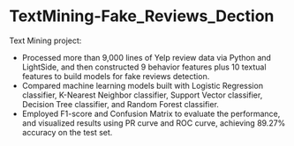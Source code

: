 # TextMining-Fake_Reviews_Dection
Text Mining project:

+ Processed more than 9,000 lines of Yelp review data via Python and LightSide, and then constructed 9 behavior features plus 10 textual features to build models for fake reviews detection.  
+ Compared machine learning models built with Logistic Regression classifier, K-Nearest Neighbor classifier, Support Vector classifier, Decision Tree classifier, and Random Forest classifier.  
+ Employed F1-score and Confusion Matrix to evaluate the performance, and visualized results using PR curve and ROC curve, achieving 89.27% accuracy on the test set.

